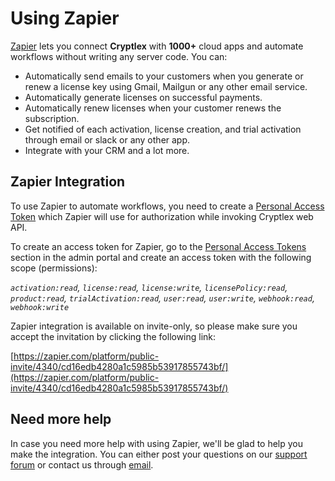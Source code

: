 # Using Zapier

[Zapier](https://zapier.com/) lets you connect **Cryptlex** with **1000+** cloud apps and automate workflows without writing any server code. You can:

* Automatically send emails to your customers when you generate or renew a license key using Gmail, Mailgun or any other email service.
* Automatically generate licenses on successful payments.
* Automatically renew licenses when your customer renews the subscription.
* Get notified of each activation, license creation, and trial activation through email or slack or any other app.
* Integrate with your CRM and a lot more.

## Zapier Integration

To use Zapier to automate workflows, you need to create a [Personal Access Token](personal-access-tokens.md) which Zapier will use for authorization while invoking Cryptlex web API.

To create an access token for Zapier, go to the [Personal Access Tokens](personal-access-tokens.md) section in the admin portal and create an access token with the following scope (permissions):&#x20;

_`activation:read`, `license:read`, `license:write`, `licensePolicy:read`, `product:read`, `trialActivation:read`, `user:read`, `user:write`, `webhook:read`, `webhook:write`_

Zapier integration is available on invite-only, so please make sure you accept the invitation by clicking the following link:

[https://zapier.com/platform/public-invite/4340/cd16edb4280a1c5985b53917855743bf/](https://zapier.com/platform/public-invite/4340/cd16edb4280a1c5985b53917855743bf/)

## Need more help

In case you need more help with using Zapier, we'll be glad to help you make the integration. You can either post your questions on our [support forum](https://forums.cryptlex.com) or contact us through [email](mailto:support@cryptlex.com?Subject=Zapier%20Integration).
